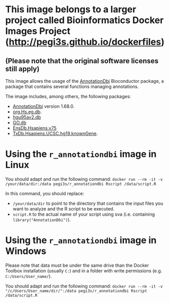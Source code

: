 # This image belongs to a larger project called Bioinformatics Docker Images Project (http://pegi3s.github.io/dockerfiles)
## (Please note that the original software licenses still apply)

This image allows the usage of the [AnnotationDbi](https://bioconductor.org/packages/release/bioc/html/AnnotationDbi.html) Bioconductor package, a package that contains several functions managing annotations.

The image includes, among others, the following packages:
- [AnnotationDbi](https://bioconductor.org/packages/release/bioc/html/AnnotationDbi.html) version 1.68.0.
- [org.Hs.eg.db](https://bioconductor.org/packages/release/data/annotation/html/org.Hs.eg.db.html).
- [hgu95av2.db](https://bioconductor.org/packages/release/data/annotation/html/hgu95av2.db.html)
- [GO.db](https://bioconductor.org/packages/release/data/annotation/html/GO.db.html)
- [EnsDb.Hsapiens.v75](https://www.bioconductor.org/packages/release/data/annotation/html/EnsDb.Hsapiens.v75.html)
- [TxDb.Hsapiens.UCSC.hg19.knownGene](https://bioconductor.org/packages/release/data/annotation/html/TxDb.Hsapiens.UCSC.hg19.knownGene.html).

# Using the `r_annotationdbi` image in Linux

You should adapt and run the following command: `docker run --rm -it -v /your/data/dir:/data pegi3s/r_annotationdbi Rscript /data/script.R`

In this command, you should replace:
- `/your/data/dir` to point to the directory that contains the input files you want to analyze and the R script to be executed.
- `script.R` to the actual name of your script using sva (i.e. containing `library("AnnotationDbi")`).

# Using the `r_annotationdbi` image in Windows

Please note that data must be under the same drive than the Docker Toolbox installation (usually `C:`) and in a folder with write permissions (e.g. `C:/Users/User_name/`).

You should adapt and run the following command: `docker run --rm -it -v "/c/Users/User_name/dir/":/data pegi3s/r_annotationdbi Rscript /data/script.R`
